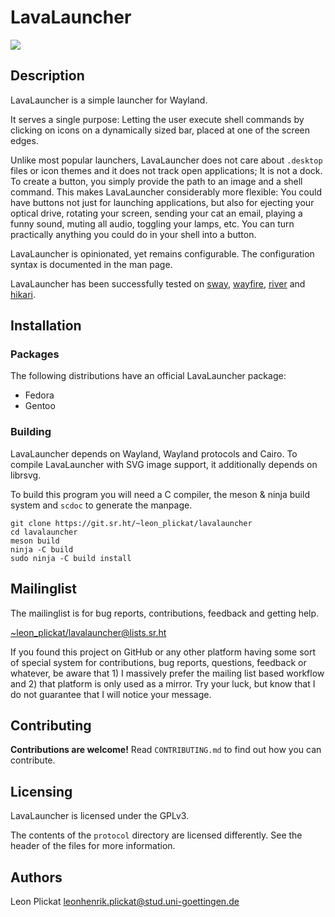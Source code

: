 # LavaLauncher
<img src="https://git.sr.ht/~leon_plickat/lavalauncher/blob/master/.meta/example.jpg">

## Description

LavaLauncher is a simple launcher for Wayland.

It serves a single purpose: Letting the user execute shell commands by clicking
on icons on a dynamically sized bar, placed at one of the screen edges.

Unlike most popular launchers, LavaLauncher does not care about `.desktop`
files or icon themes and it does not track open applications; It is not a dock.
To create a button, you simply provide the path to an image and a shell command.
This makes LavaLauncher considerably more flexible: You could have buttons not
just for launching applications, but also for ejecting your optical drive,
rotating your screen, sending your cat an email, playing a funny sound, muting
all audio, toggling your lamps, etc. You can turn practically anything you could
do in your shell into a button.

LavaLauncher is opinionated, yet remains configurable. The configuration syntax
is documented in the man page.

LavaLauncher has been successfully tested on [sway](https://github.com/swaywm/sway),
[wayfire](https://github.com/WayfireWM/wayfire), [river](https://github.com/ifreund/river)
and [hikari](https://hikari.acmelabs.space/).


## Installation

### Packages

The following distributions have an official LavaLauncher package:

* Fedora
* Gentoo

### Building

LavaLauncher depends on Wayland, Wayland protocols and Cairo. To compile
LavaLauncher with SVG image support, it additionally depends on librsvg.

To build this program you will need a C compiler, the meson & ninja build system
and `scdoc` to generate the manpage.

    git clone https://git.sr.ht/~leon_plickat/lavalauncher
    cd lavalauncher
    meson build
    ninja -C build
    sudo ninja -C build install


## Mailinglist

The mailinglist is for bug reports, contributions, feedback and getting help.

[~leon_plickat/lavalauncher@lists.sr.ht](mailto:~leon_plickat/lavalauncher@lists.sr.ht)

If you found this project on GitHub or any other platform having some sort of
special system for contributions, bug reports, questions, feedback or whatever,
be aware that 1) I massively prefer the mailing list based workflow and 2) that
platform is only used as a mirror. Try your luck, but know that I do not
guarantee that I will notice your message.


## Contributing

**Contributions are welcome!** Read `CONTRIBUTING.md` to find out how you can
contribute.


## Licensing

LavaLauncher is licensed under the GPLv3.

The contents of the `protocol` directory are licensed differently.  See the
header of the files for more information.


## Authors

Leon Plickat <leonhenrik.plickat@stud.uni-goettingen.de>

